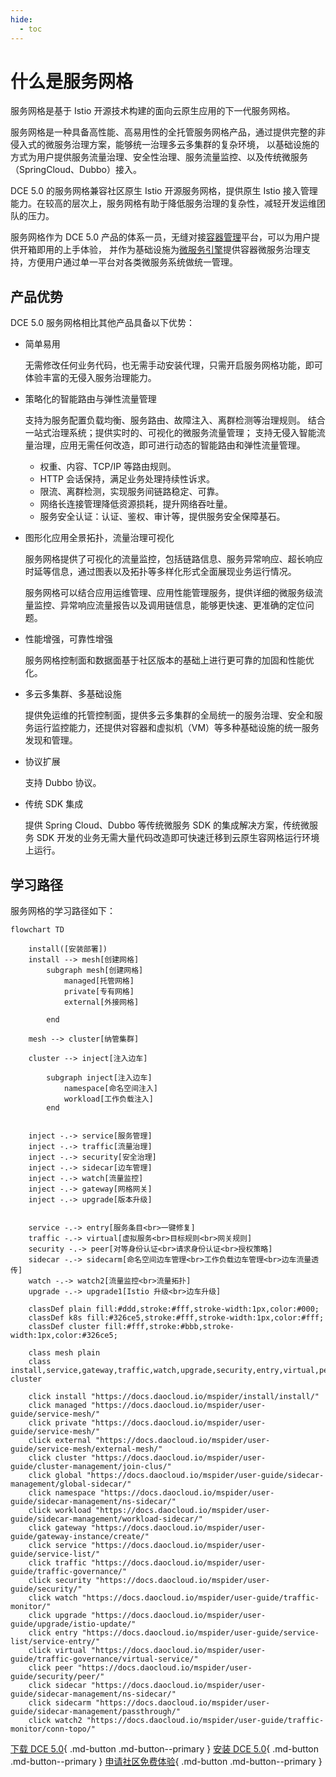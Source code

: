```yaml
---
hide:
  - toc
---
```


# 什么是服务网格

服务网格是基于 Istio 开源技术构建的面向云原生应用的下一代服务网格。

服务网格是一种具备高性能、高易用性的全托管服务网格产品，通过提供完整的非侵入式的微服务治理方案，能够统一治理多云多集群的复杂环境，
以基础设施的方式为用户提供服务流量治理、安全性治理、服务流量监控、以及传统微服务（SpringCloud、Dubbo）接入。

DCE 5.0 的服务网格兼容社区原生 Istio 开源服务网格，提供原生 Istio 接入管理能力。在较高的层次上，服务网格有助于降低服务治理的复杂性，减轻开发运维团队的压力。

服务网格作为 DCE 5.0 产品的体系一员，无缝对接[容器管理](../../kpanda/intro/index.md)平台，可以为用户提供开箱即用的上手体验，
并作为基础设施为[微服务引擎](../../skoala/intro/index.md)提供容器微服务治理支持，方便用户通过单一平台对各类微服务系统做统一管理。

## 产品优势

DCE 5.0 服务网格相比其他产品具备以下优势：

- 简单易用

    无需修改任何业务代码，也无需手动安装代理，只需开启服务网格功能，即可体验丰富的无侵入服务治理能力。

- 策略化的智能路由与弹性流量管理

    支持为服务配置负载均衡、服务路由、故障注入、离群检测等治理规则。
    结合一站式治理系统；提供实时的、可视化的微服务流量管理；
    支持无侵入智能流量治理，应用无需任何改造，即可进行动态的智能路由和弹性流量管理。

  - 权重、内容、TCP/IP 等路由规则。
  - HTTP 会话保持，满足业务处理持续性诉求。
  - 限流、离群检测，实现服务间链路稳定、可靠。
  - 网络长连接管理降低资源损耗，提升网络吞吐量。
  - 服务安全认证：认证、鉴权、审计等，提供服务安全保障基石。

- 图形化应用全景拓扑，流量治理可视化

    服务网格提供了可视化的流量监控，包括链路信息、服务异常响应、超长响应时延等信息，通过图表以及拓扑等多样化形式全面展现业务运行情况。

    服务网格可以结合应用运维管理、应用性能管理服务，提供详细的微服务级流量监控、异常响应流量报告以及调用链信息，能够更快速、更准确的定位问题。

- 性能增强，可靠性增强

    服务网格控制面和数据面基于社区版本的基础上进行更可靠的加固和性能优化。

- 多云多集群、多基础设施

    提供免运维的托管控制面，提供多云多集群的全局统一的服务治理、安全和服务运行监控能力，还提供对容器和虚拟机（VM）等多种基础设施的统一服务发现和管理。

- 协议扩展

    支持 Dubbo 协议。

- 传统 SDK 集成

    提供 Spring Cloud、Dubbo 等传统微服务 SDK 的集成解决方案，传统微服务 SDK 开发的业务无需大量代码改造即可快速迁移到云原生容网格运行环境上运行。

## 学习路径

服务网格的学习路径如下：

```mermaid
flowchart TD

    install([安装部署])
    install --> mesh[创建网格]
        subgraph mesh[创建网格]
            managed[托管网格]
            private[专有网格]
            external[外接网格]
            
        end

    mesh --> cluster[纳管集群]

    cluster --> inject[注入边车]

        subgraph inject[注入边车]
            namespace[命名空间注入]
            workload[工作负载注入]
        end

    
    inject -.-> service[服务管理]
    inject -.-> traffic[流量治理]
    inject -.-> security[安全治理]
    inject -.-> sidecar[边车管理]
    inject -.-> watch[流量监控]
    inject -.-> gateway[网格网关]
    inject -.-> upgrade[版本升级]
    

    service -.-> entry[服务条目<br>一键修复]
    traffic -.-> virtual[虚拟服务<br>目标规则<br>网关规则]
    security -.-> peer[对等身份认证<br>请求身份认证<br>授权策略]
    sidecar -.-> sidecarm[命名空间边车管理<br>工作负载边车管理<br>边车流量透传]
    watch -.-> watch2[流量监控<br>流量拓扑]
    upgrade -.-> upgrade1[Istio 升级<br>边车升级]

    classDef plain fill:#ddd,stroke:#fff,stroke-width:1px,color:#000;
    classDef k8s fill:#326ce5,stroke:#fff,stroke-width:1px,color:#fff;
    classDef cluster fill:#fff,stroke:#bbb,stroke-width:1px,color:#326ce5;

    class mesh plain
    class install,service,gateway,traffic,watch,upgrade,security,entry,virtual,peer,cluster,sidecar,sidecarm,watch2,managed,private,external,namespace,workload,upgrade1 cluster

    click install "https://docs.daocloud.io/mspider/install/install/"
    click managed "https://docs.daocloud.io/mspider/user-guide/service-mesh/"
    click private "https://docs.daocloud.io/mspider/user-guide/service-mesh/"
    click external "https://docs.daocloud.io/mspider/user-guide/service-mesh/external-mesh/"
    click cluster "https://docs.daocloud.io/mspider/user-guide/cluster-management/join-clus/"
    click global "https://docs.daocloud.io/mspider/user-guide/sidecar-management/global-sidecar/"
    click namespace "https://docs.daocloud.io/mspider/user-guide/sidecar-management/ns-sidecar/"
    click workload "https://docs.daocloud.io/mspider/user-guide/sidecar-management/workload-sidecar/"
    click gateway "https://docs.daocloud.io/mspider/user-guide/gateway-instance/create/"
    click service "https://docs.daocloud.io/mspider/user-guide/service-list/"
    click traffic "https://docs.daocloud.io/mspider/user-guide/traffic-governance/"
    click security "https://docs.daocloud.io/mspider/user-guide/security/"
    click watch "https://docs.daocloud.io/mspider/user-guide/traffic-monitor/"
    click upgrade "https://docs.daocloud.io/mspider/user-guide/upgrade/istio-update/"
    click entry "https://docs.daocloud.io/mspider/user-guide/service-list/service-entry/"
    click virtual "https://docs.daocloud.io/mspider/user-guide/traffic-governance/virtual-service/"
    click peer "https://docs.daocloud.io/mspider/user-guide/security/peer/"
    click sidecar "https://docs.daocloud.io/mspider/user-guide/sidecar-management/ns-sidecar/"
    click sidecarm "https://docs.daocloud.io/mspider/user-guide/sidecar-management/passthrough/"
    click watch2 "https://docs.daocloud.io/mspider/user-guide/traffic-monitor/conn-topo/"
```

[下载 DCE 5.0](../../download/index.md){ .md-button .md-button--primary }
[安装 DCE 5.0](../../install/index.md){ .md-button .md-button--primary }
[申请社区免费体验](../../dce/license0.md){ .md-button .md-button--primary }
